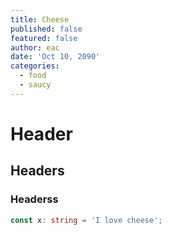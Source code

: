 ```yaml
---
title: Cheese
published: false
featured: false
author: eac
date: 'Oct 10, 2090'
categories:
  - food
  - saucy
---
```


# Header

## Headers

### Headerss

```ts
const x: string = 'I love cheese';
```
